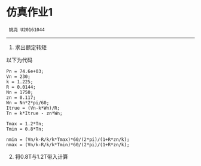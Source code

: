 # 仿真作业1       
     姚尧 U20161044
-----
1. 求出额定转矩

以下为代码

```
Pn = 74.6e+03;
Vn = 230;
k = 1.225;
R = 0.0144;
Nn = 1750;
zn = 0.117;
Wn = Nn*2*pi/60;
Itrue = (Vn-k*Wn)/R;
Tn = k*Itrue - zn*Wn;

Tmax = 1.2*Tn;
Tmin = 0.8*Tn;

nmin = (Vn/k-R/k/k*Tmax)*60/(2*pi)/(1+R*zn/k);
nmax = (Vn/k-R/k/k*Tmin)*60/(2*pi)/(1+R*zn/k);
```

2. 将0.8T与1.2T带入计算
![]()
